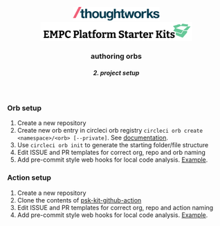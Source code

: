 <div align="center">
	<p>
		<img alt="Thoughtworks Logo" src="https://raw.githubusercontent.com/ThoughtWorks-DPS/static/master/thoughtworks_flamingo_wave.png?sanitize=true" width=200 />
    <br />
		<img alt="DPS Title" src="https://raw.githubusercontent.com/ThoughtWorks-DPS/static/master/EMPCPlatformStarterKitsImage.png" width=350/>
	</p>
  <h3>authoring orbs</h3>
  <h5>2. project setup</h5>
</div>
<br />


### Orb setup  

1. Create a new repository
2. Create new orb entry in circleci orb registry `circleci orb create <namespace>/<orb> [--private]`. See [documentation](https://circleci.com/docs/create-an-orb/).
3. Use `circleci orb init` to generate the starting folder/file structure
4. Edit ISSUE and PR templates for correct org, repo and orb naming
4. Add pre-commit style web hooks for local code analysis. [Example](/doc/pre-commit-config.yaml).

### Action setup

1. Create a new repository
2. Clone the contents of [psk-kit-github-action](https://github.com/ThoughtWorks-DPS/psk-kit-github-action)
4. Edit ISSUE and PR templates for correct org, repo and action naming
4. Add pre-commit style web hooks for local code analysis. [Example](/doc/pre-commit-config.yaml).